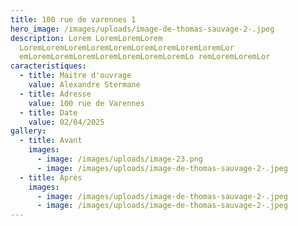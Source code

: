 ```yaml
---
title: 100 rue de varennes 1
hero_image: /images/uploads/image-de-thomas-sauvage-2-.jpeg
description: Lorem LoremLoremLorem
  LoremLoremLoremLoremLoremLoremLoremLoremLoremLor
  emLoremLoremLoremLoremLoremLoremLoremLo remLoremLoremLor
caracteristiques:
  - title: Maitre d'ouvrage
    value: Alexandre Stermane
  - title: Adresse
    value: 100 rue de Varennes
  - title: Date
    value: 02/04/2025
gallery:
  - title: Avant
    images:
      - image: /images/uploads/image-23.png
      - image: /images/uploads/image-de-thomas-sauvage-2-.jpeg
  - title: Après
    images:
      - image: /images/uploads/image-de-thomas-sauvage-2-.jpeg
      - image: /images/uploads/image-de-thomas-sauvage-2-.jpeg
---
```

